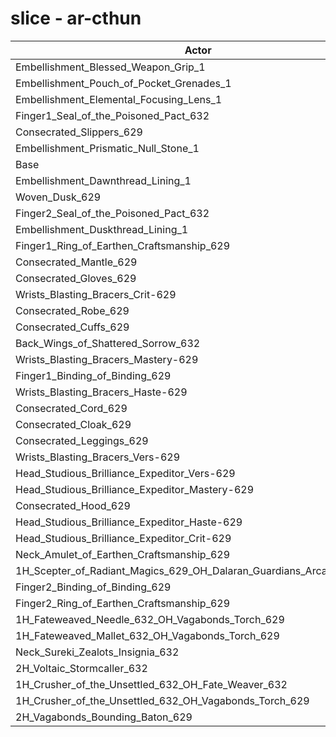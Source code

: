 # slice - ar-cthun
| Actor | DPS | Increase |
|---|:---:|:---:|
|Embellishment_Blessed_Weapon_Grip_1|1205360|3.25%|
|Embellishment_Pouch_of_Pocket_Grenades_1|1175677|0.71%|
|Embellishment_Elemental_Focusing_Lens_1|1170347|0.25%|
|Finger1_Seal_of_the_Poisoned_Pact_632|1169518|0.18%|
|Consecrated_Slippers_629|1167775|0.03%|
|Embellishment_Prismatic_Null_Stone_1|1167505|0.01%|
|Base|1167436|0.00%|
|Embellishment_Dawnthread_Lining_1|1167390|0.00%|
|Woven_Dusk_629|1167322|-0.01%|
|Finger2_Seal_of_the_Poisoned_Pact_632|1166919|-0.04%|
|Embellishment_Duskthread_Lining_1|1166901|-0.05%|
|Finger1_Ring_of_Earthen_Craftsmanship_629|1166642|-0.07%|
|Consecrated_Mantle_629|1166470|-0.08%|
|Consecrated_Gloves_629|1166135|-0.11%|
|Wrists_Blasting_Bracers_Crit-629|1166132|-0.11%|
|Consecrated_Robe_629|1165995|-0.12%|
|Consecrated_Cuffs_629|1165844|-0.14%|
|Back_Wings_of_Shattered_Sorrow_632|1165646|-0.15%|
|Wrists_Blasting_Bracers_Mastery-629|1165255|-0.19%|
|Finger1_Binding_of_Binding_629|1165003|-0.21%|
|Wrists_Blasting_Bracers_Haste-629|1164333|-0.27%|
|Consecrated_Cord_629|1164147|-0.28%|
|Consecrated_Cloak_629|1163900|-0.30%|
|Consecrated_Leggings_629|1163865|-0.31%|
|Wrists_Blasting_Bracers_Vers-629|1163559|-0.33%|
|Head_Studious_Brilliance_Expeditor_Vers-629|1163029|-0.38%|
|Head_Studious_Brilliance_Expeditor_Mastery-629|1162390|-0.43%|
|Consecrated_Hood_629|1162376|-0.43%|
|Head_Studious_Brilliance_Expeditor_Haste-629|1161724|-0.49%|
|Head_Studious_Brilliance_Expeditor_Crit-629|1161401|-0.52%|
|Neck_Amulet_of_Earthen_Craftsmanship_629|1159467|-0.68%|
|1H_Scepter_of_Radiant_Magics_629_OH_Dalaran_Guardians_Arcanotool_632|1154385|-1.12%|
|Finger2_Binding_of_Binding_629|1154002|-1.15%|
|Finger2_Ring_of_Earthen_Craftsmanship_629|1153849|-1.16%|
|1H_Fateweaved_Needle_632_OH_Vagabonds_Torch_629|1149073|-1.57%|
|1H_Fateweaved_Mallet_632_OH_Vagabonds_Torch_629|1147588|-1.70%|
|Neck_Sureki_Zealots_Insignia_632|1128842|-3.31%|
|2H_Voltaic_Stormcaller_632|1071728|-8.20%|
|1H_Crusher_of_the_Unsettled_632_OH_Fate_Weaver_632|993058|-14.94%|
|1H_Crusher_of_the_Unsettled_632_OH_Vagabonds_Torch_629|990233|-15.18%|
|2H_Vagabonds_Bounding_Baton_629|962096|-17.59%|
